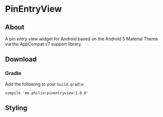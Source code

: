 PinEntryView
============

## About

A pin entry view widget for Android based on the Android 5 Material Theme via the AppCompat v7
support library.

## Download

### Gradle

Add the following to your `build.gradle`:

    compile 'me.philio:pinentryview:1.0.0'

## Styling

